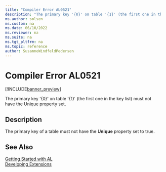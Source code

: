 ```yaml
---
title: "Compiler Error AL0521"
description: "The primary key '{0}' on table '{1}' (the first one in the key list) must not have the Unique property set."
ms.author: solsen
ms.custom: na
ms.date: 06/10/2022
ms.reviewer: na
ms.suite: na
ms.tgt_pltfrm: na
ms.topic: reference
author: SusanneWindfeldPedersen
---
```

[//]: # (START>DO_NOT_EDIT)
[//]: # (IMPORTANT:Do not edit any of the content between here and the END>DO_NOT_EDIT.)
[//]: # (Any modifications should be made in the .xml files in the ModernDev repo.)
# Compiler Error AL0521

[!INCLUDE[banner_preview](../includes/banner_preview.md)]

The primary key '{0}' on table '{1}' (the first one in the key list) must not have the Unique property set.

## Description
The primary key of a table must not have the **Unique** property set to true.  

[//]: # (IMPORTANT: END>DO_NOT_EDIT)
## See Also  
[Getting Started with AL](../devenv-get-started.md)  
[Developing Extensions](../devenv-dev-overview.md)  